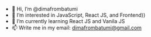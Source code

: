 - 👋 Hi, I’m @dimafrombatumi
- 👀 I’m interested in JavaScript, React JS, and Frontend))
- 🌱 I’m currently learning React JS and Vanila JS
- 📫 Write me in my email: dimafrombatumi@gmail.com

<!---
dimafrombatumi/dimafrombatumi is a ✨ special ✨ repository because its `README.md` (this file) appears on your GitHub profile.
You can click the Preview link to take a look at your changes.
--->
